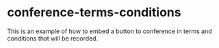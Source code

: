 # conference-terms-conditions
This is an example of how to embed a button to conference in terms and conditions that will be recorded.
